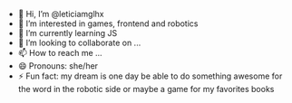 - 👋 Hi, I’m @leticiamglhx
- 👀 I’m interested in games, frontend and robotics
- 🌱 I’m currently learning JS
- 💞️ I’m looking to collaborate on ...
- 📫 How to reach me ...
- 😄 Pronouns: she/her
- ⚡ Fun fact: my dream is one day be able to do something awesome for the word in the robotic side or maybe a game for my favorites books

<!---
leticiamglhx/leticiamglhx is a ✨ special ✨ repository because its `README.md` (this file) appears on your GitHub profile.
You can click the Preview link to take a look at your changes.
--->
